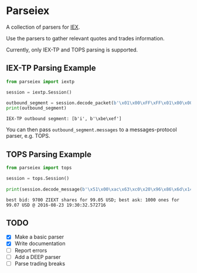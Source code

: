 # Parseiex
A collection of parsers for [IEX](https://exchange.iex.io/).

Use the parsers to gather relevant quotes and trades information. 

Currently, only IEX-TP and TOPS parsing is supported.

## IEX-TP Parsing Example

```py
from parseiex import iextp

session = iextp.Session()

outbound_segment = session.decode_packet(b'\x01\x00\xFF\xFF\x01\x00\x00\x00\x00\x00\x87\x42\x07\x00\x02\x00\x8c\xa6\x21\x00\x00\x00\x00\x00\xca\xc3\x00\x00\x00\x00\x00\x00\xec\x45\xc2\x20\x96\x86\x6d\x14\x01\x00\x69\x02\x00\xBE\xEF')
print(outbound_segment)
```

```
IEX-TP outbound segment: [b'i', b'\xbe\xef']
```

You can then pass `outbound_segment.messages` to a messages-protocol parser, e.g. TOPS.

## TOPS Parsing Example

```py
from parseiex import tops

session = tops.Session()
    
print(session.decode_message(b'\x51\x00\xac\x63\xc0\x20\x96\x86\x6d\x14\x5a\x49\x45\x58\x54\x20\x20\x20\xe4\x25\x00\x00\x24\x1d\x0f\x00\x00\x00\x00\x00\xec\x1d\x0f\x00\x00\x00\x00\x00\xe8\x03\x00\x00'))
```

```
best bid: 9700 ZIEXT shares for 99.05 USD; best ask: 1000 ones for 99.07 USD @ 2016-08-23 19:30:32.572716
```

## TODO

- [x] Make a basic parser
- [x] Write documentation
- [ ] Report errors
- [ ] Add a DEEP parser
- [ ] Parse trading breaks
